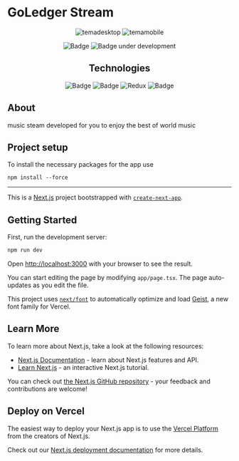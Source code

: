 # GoLedger Stream

<div align="center">

![temadesktop](https://github.com/user-attachments/assets/597c11af-3daa-48ac-9ef5-132e950cd629)
![temamobile](https://github.com/user-attachments/assets/467a486d-1989-4399-86ba-82884e261038)

![Badge](https://img.shields.io/badge/Developer-HederAlves-%237159c1?style=for-the-badge&logo=ghost)
![Badge under development](http://img.shields.io/static/v1?label=STATUS&message=VERSION-1.0%20AVAILABLE%20TO%20PLAY&color=GREEN&style=for-the-badge)

## Technologies

![Badge](https://img.shields.io/badge/TypeScript-007ACC?style=for-the-badge&logo=typescript&logoColor=white)
![Badge](https://img.shields.io/badge/React-20232A?style=for-the-badge&logo=react&logoColor=61DAFB)
![Redux](https://img.shields.io/badge/redux-%23593d88.svg?style=for-the-badge&logo=redux&logoColor=white)
![Badge](https://img.shields.io/badge/-Next-311C87?style=for-the-badge&logo=next)


</div>

## About

music steam developed for you to enjoy the best of world music

## Project setup

<p> To install the necessary packages for the app use </p>

```
npm install --force
```
-----------------------------------------------------------------------

This is a [Next.js](https://nextjs.org) project bootstrapped with [`create-next-app`](https://nextjs.org/docs/app/api-reference/cli/create-next-app).

## Getting Started

First, run the development server:

```bash
npm run dev
```

Open [http://localhost:3000](http://localhost:3000) with your browser to see the result.

You can start editing the page by modifying `app/page.tsx`. The page auto-updates as you edit the file.

This project uses [`next/font`](https://nextjs.org/docs/app/building-your-application/optimizing/fonts) to automatically optimize and load [Geist](https://vercel.com/font), a new font family for Vercel.

## Learn More

To learn more about Next.js, take a look at the following resources:

- [Next.js Documentation](https://nextjs.org/docs) - learn about Next.js features and API.
- [Learn Next.js](https://nextjs.org/learn) - an interactive Next.js tutorial.

You can check out [the Next.js GitHub repository](https://github.com/vercel/next.js) - your feedback and contributions are welcome!

## Deploy on Vercel

The easiest way to deploy your Next.js app is to use the [Vercel Platform](https://vercel.com/new?utm_medium=default-template&filter=next.js&utm_source=create-next-app&utm_campaign=create-next-app-readme) from the creators of Next.js.

Check out our [Next.js deployment documentation](https://nextjs.org/docs/app/building-your-application/deploying) for more details.


